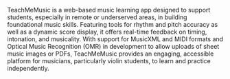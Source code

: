 TeachMeMusic is a web-based music learning app designed to support students, especially in remote or underserved areas, in building foundational music skills. Featuring tools for rhythm and pitch accuracy as well as a dynamic score display, it offers real-time feedback on timing, intonation, and musicality. With support for MusicXML and MIDI formats and Optical Music Recognition (OMR) in development to allow uploads of sheet music images or PDFs, TeachMeMusic provides an engaging, accessible platform for musicians, particularly violin students, to learn and practice independently.
